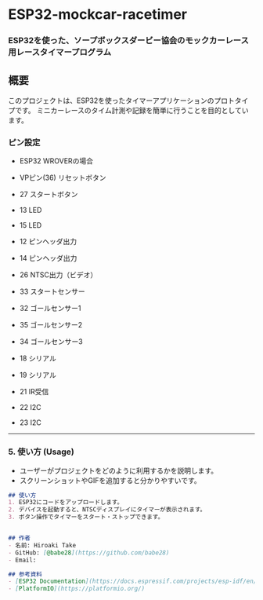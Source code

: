 # ESP32-mockcar-racetimer
### ESP32を使った、ソープボックスダービー協会のモックカーレース用レースタイマープログラム


## 概要
このプロジェクトは、ESP32を使ったタイマーアプリケーションのプロトタイプです。
ミニカーレースのタイム計測や記録を簡単に行うことを目的としています。

### ピン設定
- ESP32 WROVERの場合
- VPピン(36) リセットボタン

- 27 スタートボタン
- 13 LED
- 15 LED
- 12 ピンヘッダ出力
- 14 ピンヘッダ出力

- 26 NTSC出力（ビデオ）
- 33 スタートセンサー
- 32 ゴールセンサー1
- 35 ゴールセンサー2
- 34 ゴールセンサー3

- 18 シリアル
- 19 シリアル
- 21 IR受信
- 22 I2C
- 23 I2C

---

### **5. 使い方 (Usage)**
- ユーザーがプロジェクトをどのように利用するかを説明します。
- スクリーンショットやGIFを追加すると分かりやすいです。

```markdown
## 使い方
1. ESP32にコードをアップロードします。
2. デバイスを起動すると、NTSCディスプレイにタイマーが表示されます。
3. ボタン操作でタイマーをスタート・ストップできます。


## 作者
- 名前: Hiroaki Take
- GitHub: [@babe28](https://github.com/babe28)
- Email: 

## 参考資料
- [ESP32 Documentation](https://docs.espressif.com/projects/esp-idf/en/latest/)
- [PlatformIO](https://platformio.org/)